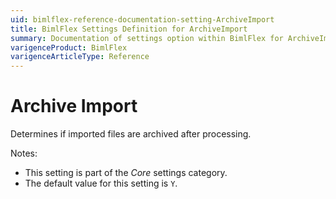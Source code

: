 ```yaml
---
uid: bimlflex-reference-documentation-setting-ArchiveImport
title: BimlFlex Settings Definition for ArchiveImport
summary: Documentation of settings option within BimlFlex for ArchiveImport
varigenceProduct: BimlFlex
varigenceArticleType: Reference
---
```


# Archive Import

Determines if imported files are archived after processing.

Notes:

* This setting is part of the *Core* settings category.
* The default value for this setting is `Y`.